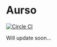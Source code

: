 # Aurso

[![Circle CI](https://circleci.com/gh/vinhnglx/aurso.svg?style=svg)](https://circleci.com/gh/vinhnglx/aurso)

Will update soon...
